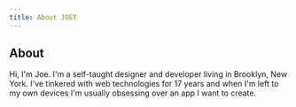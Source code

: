 ```yaml
---
title: About JOEY
---
```


## About

Hi, I'm Joe. I'm a self-taught designer and developer living in Brooklyn, New York. I've tinkered with web technologies for 17 years and when I'm left to my own devices I'm usually obsessing over an app I want to create.
